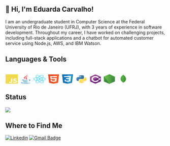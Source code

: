 ## :sparkling_heart: Hi, I'm <strong>Eduarda Carvalho!</strong>

I am an undergraduate student in Computer Science at the Federal University of Rio de Janeiro (UFRJ), with 3 years of experience in software development. Throughout my career, I have worked on challenging projects, including full-stack applications and a chatbot for automated customer service using Node.js, AWS, and IBM Watson. 

## Languages & Tools

<div style="display: inline_block"><br>
  <img align="center" height="30" width="40" src="https://raw.githubusercontent.com/devicons/devicon/master/icons/javascript/javascript-plain.svg">
  <img align="center" height="30" width="40" src="https://raw.githubusercontent.com/devicons/devicon/master/icons/java/java-original.svg">
  <img align="center" height="30" width="40" src="https://raw.githubusercontent.com/devicons/devicon/master/icons/react/react-original.svg">
  <img align="center" height="30" width="40" src="https://raw.githubusercontent.com/devicons/devicon/master/icons/html5/html5-original.svg">
  <img align="center" height="30" width="40" src="https://raw.githubusercontent.com/devicons/devicon/master/icons/css3/css3-original.svg">
  <img align="center" height="30" width="40" src="https://raw.githubusercontent.com/devicons/devicon/master/icons/python/python-original.svg">
  <img align="center" height="30" width="40" src="https://raw.githubusercontent.com/devicons/devicon/master/icons/csharp/csharp-original.svg">
  <img align="center" height="30" width="40" src="https://raw.githubusercontent.com/devicons/devicon/master/icons/nodejs/nodejs-original.svg">
  <img align="center" height="30" width="40" src="https://raw.githubusercontent.com/devicons/devicon/master/icons/mongodb/mongodb-original.svg">
</div>

## Status

<a href="https://github.com/DudaLeal">
  <img align="center" src="https://github-readme-stats.vercel.app/api/top-langs/?username=DudaLeal&theme=rose&hide_langs_below=1" />
</a>

## Where to Find Me

[![Linkedin](https://img.shields.io/badge/-Eduarda_Carvalho-blue?style=flat-square&logo=Linkedin&logoColor=white&link=https://www.linkedin.com/in/eduarda-carvalho-041a20168/)](https://www.linkedin.com/in/eduarda-carvalho-041a20168/)
[![Gmail Badge](https://img.shields.io/badge/-duda.leal1999@gmail.com-006bed?style=flat-square&logo=Gmail&logoColor=white&link=mailto:duda.leal1999@gmail.com)](mailto:duda.leal1999@gmail.com)
